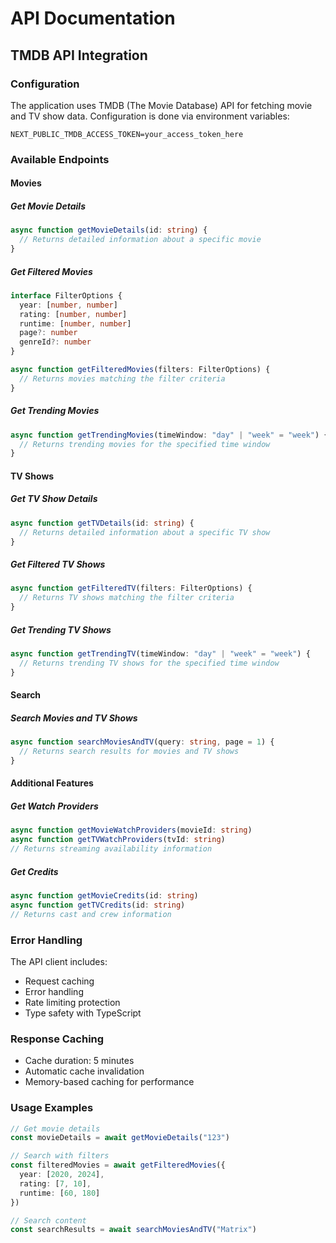 # API Documentation

## TMDB API Integration

### Configuration
The application uses TMDB (The Movie Database) API for fetching movie and TV show data. Configuration is done via environment variables:

```env
NEXT_PUBLIC_TMDB_ACCESS_TOKEN=your_access_token_here
```

### Available Endpoints

#### Movies

##### Get Movie Details
```typescript
async function getMovieDetails(id: string) {
  // Returns detailed information about a specific movie
}
```

##### Get Filtered Movies
```typescript
interface FilterOptions {
  year: [number, number]
  rating: [number, number]
  runtime: [number, number]
  page?: number
  genreId?: number
}

async function getFilteredMovies(filters: FilterOptions) {
  // Returns movies matching the filter criteria
}
```

##### Get Trending Movies
```typescript
async function getTrendingMovies(timeWindow: "day" | "week" = "week") {
  // Returns trending movies for the specified time window
}
```

#### TV Shows

##### Get TV Show Details
```typescript
async function getTVDetails(id: string) {
  // Returns detailed information about a specific TV show
}
```

##### Get Filtered TV Shows
```typescript
async function getFilteredTV(filters: FilterOptions) {
  // Returns TV shows matching the filter criteria
}
```

##### Get Trending TV Shows
```typescript
async function getTrendingTV(timeWindow: "day" | "week" = "week") {
  // Returns trending TV shows for the specified time window
}
```

#### Search

##### Search Movies and TV Shows
```typescript
async function searchMoviesAndTV(query: string, page = 1) {
  // Returns search results for movies and TV shows
}
```

#### Additional Features

##### Get Watch Providers
```typescript
async function getMovieWatchProviders(movieId: string)
async function getTVWatchProviders(tvId: string)
// Returns streaming availability information
```

##### Get Credits
```typescript
async function getMovieCredits(id: string)
async function getTVCredits(id: string)
// Returns cast and crew information
```

### Error Handling
The API client includes:
- Request caching
- Error handling
- Rate limiting protection
- Type safety with TypeScript

### Response Caching
- Cache duration: 5 minutes
- Automatic cache invalidation
- Memory-based caching for performance

### Usage Examples

```typescript
// Get movie details
const movieDetails = await getMovieDetails("123")

// Search with filters
const filteredMovies = await getFilteredMovies({
  year: [2020, 2024],
  rating: [7, 10],
  runtime: [60, 180]
})

// Search content
const searchResults = await searchMoviesAndTV("Matrix")
``` 